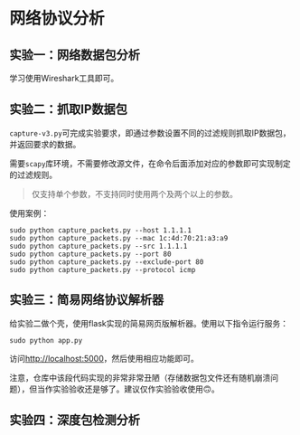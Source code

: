 # 网络协议分析
## 实验一：网络数据包分析
学习使用Wireshark工具即可。

## 实验二：抓取IP数据包
`capture-v3.py`可完成实验要求，即通过参数设置不同的过滤规则抓取IP数据包，并返回要求的数据。

需要`scapy`库环境，不需要修改源文件，在命令后面添加对应的参数即可实现制定的过滤规则。

> 仅支持单个参数，不支持同时使用两个及两个以上的参数。

使用案例：

```shell
sudo python capture_packets.py --host 1.1.1.1
sudo python capture_packets.py --mac 1c:4d:70:21:a3:a9
sudo python capture_packets.py --src 1.1.1.1
sudo python capture_packets.py --port 80
sudo python capture_packets.py --exclude-port 80
sudo python capture_packets.py --protocol icmp
```

## 实验三：简易网络协议解析器
给实验二做个壳，使用flask实现的简易网页版解析器。使用以下指令运行服务：
```shell
sudo python app.py
```

访问[http://localhost:5000](http://localhost:5000)，然后使用相应功能即可。

注意，仓库中该段代码实现的非常非常丑陋（存储数据包文件还有随机崩溃问题），但当作实验验收还是够了。建议仅作实验验收使用🙃。

## 实验四：深度包检测分析
